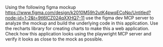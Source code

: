 Using the following figma mockup https://www.figma.com/design/k2010M59h2utK4pwqECoNp/Untitled?node-id=1-2&t=9tl6lCZ024qXXHQ7-11 use the figma dev MCP server to analyze the mockup and build the underlying code in this application. Use the recharts library for creating charts to make this a web application. Check how this application looks using the playwright MCP server and verify it looks as close to the mock as possible.